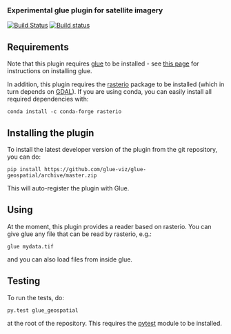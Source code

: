 ### Experimental glue plugin for satellite imagery

[![Build Status](https://travis-ci.org/glue-viz/glue-geospatial.svg)](https://travis-ci.org/glue-viz/glue-geospatial?branch=master)
[![Build status](https://ci.appveyor.com/api/projects/status/l2raw1i7avo013rv/branch/master?svg=true)](https://ci.appveyor.com/project/glue-viz/glue-geospatial/branch/master)

Requirements
------------

Note that this plugin requires [glue](http://glueviz.org/) to be installed -
see [this page](http://glueviz.org/en/latest/installation.html) for
instructions on installing glue.

In addition, this plugin requires the [rasterio](https://mapbox.github.io/rasterio/) package to be installed (which in turn depends on [GDAL](http://www.gdal.org)). If you are using conda, you can easily install all required dependencies with:

    conda install -c conda-forge rasterio

Installing the plugin
---------------------

To install the latest developer version of the plugin from the git
repository, you can do:

    pip install https://github.com/glue-viz/glue-geospatial/archive/master.zip

This will auto-register the plugin with Glue.

Using
-----

At the moment, this plugin provides a reader based on rasterio. You can give
glue any file that can be read by rasterio, e.g.:

    glue mydata.tif

and you can also load files from inside glue.

Testing
-------

To run the tests, do:

    py.test glue_geospatial

at the root of the repository. This requires the [pytest](http://pytest.org)
module to be installed.
